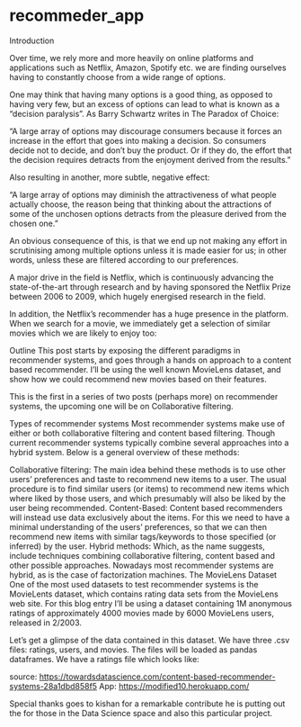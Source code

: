 # recommeder_app

Introduction

Over time, we rely more and more heavily on online platforms and applications such as Netflix, Amazon, Spotify etc. we are finding ourselves having to constantly choose from a wide range of options.

One may think that having many options is a good thing, as opposed to having very few, but an excess of options can lead to what is known as a “decision paralysis”. As Barry Schwartz writes in The Paradox of Choice:

“A large array of options may discourage consumers because it forces an increase in the effort that goes into making a decision. So consumers decide not to decide, and don’t buy the product. Or if they do, the effort that the decision requires detracts from the enjoyment derived from the results.”

Also resulting in another, more subtle, negative effect:

“A large array of options may diminish the attractiveness of what people actually choose, the reason being that thinking about the attractions of some of the unchosen options detracts from the pleasure derived from the chosen one.”

An obvious consequence of this, is that we end up not making any effort in scrutinising among multiple options unless it is made easier for us; in other words, unless these are filtered according to our preferences.

A major drive in the field is Netflix, which is continuously advancing the state-of-the-art through research and by having sponsored the Netflix Prize between 2006 to 2009, which hugely energised research in the field.

In addition, the Netflix’s recommender has a huge presence in the platform. When we search for a movie, we immediately get a selection of similar movies which we are likely to enjoy too:

Outline
This post starts by exposing the different paradigms in recommender systems, and goes through a hands on approach to a content based recommender. I’ll be using the well known MovieLens dataset, and show how we could recommend new movies based on their features.

This is the first in a series of two posts (perhaps more) on recommender systems, the upcoming one will be on Collaborative filtering.

Types of recommender systems
Most recommender systems make use of either or both collaborative filtering and content based filtering. Though current recommender systems typically combine several approaches into a hybrid system. Below is a general overview of these methods:

Collaborative filtering: The main idea behind these methods is to use other users’ preferences and taste to recommend new items to a user. The usual procedure is to find similar users (or items) to recommend new items which where liked by those users, and which presumably will also be liked by the user being recommended.
Content-Based: Content based recommenders will instead use data exclusively about the items. For this we need to have a minimal understanding of the users’ preferences, so that we can then recommend new items with similar tags/keywords to those specified (or inferred) by the user.
Hybrid methods: Which, as the name suggests, include techniques combining collaborative filtering, content based and other possible approaches. Nowadays most recommender systems are hybrid, as is the case of factorization machines.
The MovieLens Dataset
One of the most used datasets to test recommender systems is the MovieLents dataset, which contains rating data sets from the MovieLens web site. For this blog entry I’ll be using a dataset containing 1M anonymous ratings of approximately 4000 movies made by 6000 MovieLens users, released in 2/2003.

Let’s get a glimpse of the data contained in this dataset. We have three .csv files: ratings, users, and movies. The files will be loaded as pandas dataframes. We have a ratings file which looks like:


source: https://towardsdatascience.com/content-based-recommender-systems-28a1dbd858f5
App: https://modified10.herokuapp.com/

Special thanks goes to kishan for a remarkable contribute he is putting out the for those in the Data Science space and also this particular project.
